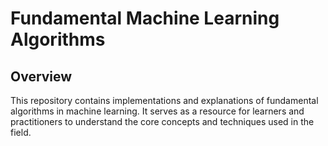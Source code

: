 # Fundamental Machine Learning Algorithms

## Overview

This repository contains implementations and explanations of fundamental algorithms in machine learning. It serves as a resource for learners and practitioners to understand the core concepts and techniques used in the field.
